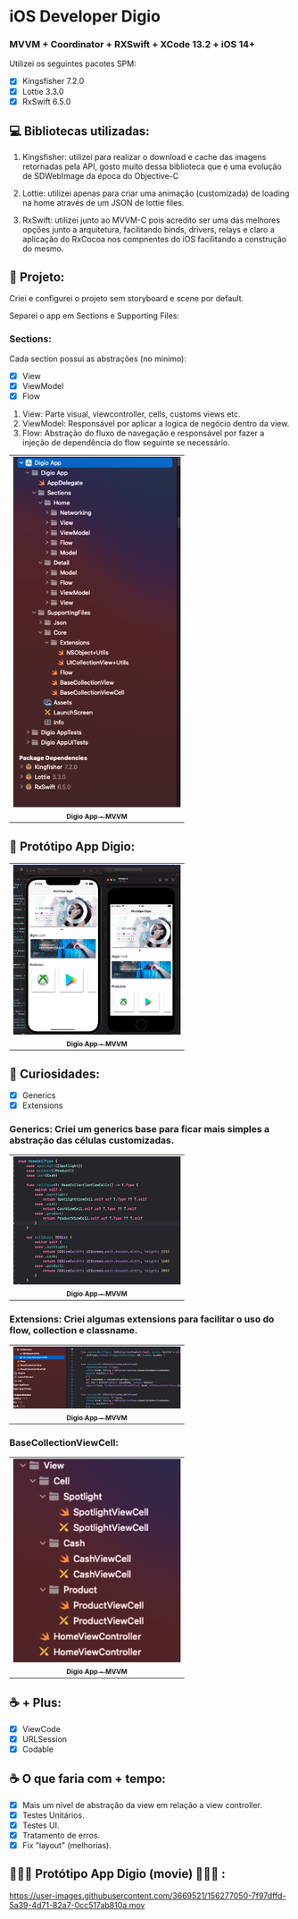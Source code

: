 # iOS Developer Digio

### MVVM + Coordinator + RXSwift + XCode 13.2 + iOS 14+

Utilizei os seguintes pacotes SPM:

- [x] Kingsfisher 7.2.0
- [x] Lottie 3.3.0
- [x] RxSwift 6.5.0

## 💻 Bibliotecas utilizadas:

1. Kingsfisher: utilizei para realizar o download e cache das imagens retornadas pela API, gosto muito dessa biblioteca que é uma evolução de SDWebImage da época do Objective-C

2. Lottie: utilizei apenas para criar uma animação (customizada) de loading na home através de um JSON de lottie files.

3. RxSwift: utilizei junto ao MVVM-C pois acredito ser uma das melhores opções junto a arquitetura, facilitando binds, drivers, relays e claro a aplicação do RxCocoa nos compnentes do iOS facilitando a construção do mesmo.

## 📝 Projeto:

Criei e configurei o projeto sem storyboard e scene por default.

Separei o app em Sections e Supporting Files:

### Sections: 

Cada section possui as abstrações (no minimo): 

- [x] View
- [x] ViewModel
- [x] Flow

1. View: Parte visual, viewcontroller, cells, customs views etc.
2. ViewModel: Responsável por aplicar a logica de negócio dentro da view.
3. Flow: Abstração do fluxo de navegação e responsável por fazer a injeção de dependência do flow seguinte se necessário.

<table>
  <tr>
    <td align="center">
      <a href="#">
        <img src="https://github.com/felipesantolim/digio/blob/main/app-imgs/Screen%20Shot%202022-03-01%20at%2021.53.15.png" width="300px;" alt=""/><br>
        <sub>
          <b>Digio App - MVVM</b>
        </sub>
      </a>
    </td>
  </tr>
</table>

## 🚀 Protótipo App Digio:

<table>
  <tr>
    <td align="center">
      <a href="#">
        <img src="https://github.com/felipesantolim/digio/blob/main/app-imgs/Screen%20Shot%202022-03-01%20at%2021.04.31.png" width="300px;" alt=""/><br>
        <sub>
          <b>Digio App - MVVM</b>
        </sub>
      </a>
    </td>
  </tr>
</table>

## 📝 Curiosidades:

- [x] Generics 
- [x] Extensions

### Generics: Criei um generics base para ficar mais simples a abstração das células customizadas.

<table>
  <tr>
    <td align="center">
      <a href="#">
        <img src="https://github.com/felipesantolim/digio/blob/main/app-imgs/Screen%20Shot%202022-03-01%20at%2022.08.22.png" width="300px;" alt=""/><br>
        <sub>
          <b>Digio App - MVVM</b>
        </sub>
      </a>
    </td>
  </tr>
</table>

### Extensions: Criei algumas extensions para facilitar o uso do flow, collection e classname.

<table>
  <tr>
    <td align="center">
      <a href="#">
        <img src="https://github.com/felipesantolim/digio/blob/main/app-imgs/Screen%20Shot%202022-03-01%20at%2022.08.03.png" width=300px;" alt=""/><br>
        <sub>
          <b>Digio App - MVVM</b>
        </sub>
      </a>
    </td>
  </tr>
</table>
                                                                                                                                                 
### BaseCollectionViewCell:
                                                                                                                                                 
<table>
  <tr>
    <td align="center">
      <a href="#">
        <img src="https://github.com/felipesantolim/digio/blob/main/app-imgs/Screen%20Shot%202022-03-01%20at%2022.12.02.png" width=300px;" alt=""/><br>
        <sub>
          <b>Digio App - MVVM</b>
        </sub>
      </a>
    </td>
  </tr>
</table> 

## ☕ + Plus:

- [x] ViewCode 
- [x] URLSession
- [x] Codable

## ☕ O que faria com + tempo:

- [x] Mais um nível de abstração da view em relação a view controller.
- [x] Testes Unitários.
- [x] Testes UI.
- [x] Tratamento de erros.
- [x] Fix "layout" (melhorias).

## 🚀🚀🚀 Protótipo App Digio (movie) 🚀🚀🚀 :

https://user-images.githubusercontent.com/3669521/156277050-7f97dffd-5a39-4d71-82a7-0cc517ab810a.mov

